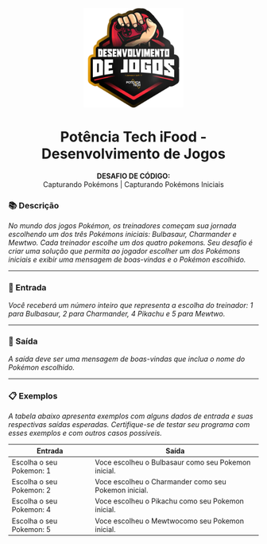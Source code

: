 <div align="center">
  <img src="../../assets/image.png" width="200"/>

  # Potência Tech iFood - Desenvolvimento de Jogos
  **DESAFIO DE CÓDIGO:** <br> Capturando Pokémons | Capturando Pokémons Iniciais
</div>

### 📚 Descrição
*No mundo dos jogos Pokémon, os treinadores começam sua jornada escolhendo um dos três Pokémons iniciais: Bulbasaur, Charmander e Mewtwo. Cada treinador escolhe um dos quatro pokemons. Seu desafio é criar uma solução que permita ao jogador escolher um dos Pokémons iniciais e exibir uma mensagem de boas-vindas e o Pokémon escolhido.*

---

### 🔄 Entrada
*Você receberá um número inteiro que representa a escolha do treinador: 1 para Bulbasaur, 2 para Charmander, 4 Pikachu e 5 para Mewtwo.*

---

### 🚪 Saída
*A saída deve ser uma mensagem de boas-vindas que inclua o nome do Pokémon escolhido.*

---

### 📋 Exemplos
*A tabela abaixo apresenta exemplos com alguns dados de entrada e suas respectivas saídas esperadas. Certifique-se de testar seu programa com esses exemplos e com outros casos possíveis.*

| Entrada | Saída                           |
|---------|---------------------------------|
| Escolha o seu Pokemon: 1  | Voce escolheu o Bulbasaur como seu Pokemon inicial.   |
| Escolha o seu Pokemon: 2  | Voce escolheu o Charmander como seu Pokemon inicial.  |
| Escolha o seu Pokemon: 4  | Voce escolheu o Pikachu como seu Pokemon inicial.     |
| Escolha o seu Pokemon: 5  | Voce escolheu o Mewtwocomo seu Pokemon inicial.       |